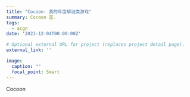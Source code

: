 ```yaml
---
title: "Cocoon: 我的年度解谜类游戏"
summary: Cocoon 茧.
tags:
  - acgn
date: '2023-12-04T00:00:00Z'

# Optional external URL for project (replaces project detail page).
external_link: ''

image:
  caption: ""
  focal_point: Smart
---
```


Cocoon
